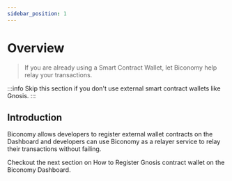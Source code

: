 ```yaml
---
sidebar_position: 1
---
```


# Overview

> If you are already using a Smart Contract Wallet, let Biconomy help relay your transactions.

:::info
Skip this section if you don't use external smart contract wallets like Gnosis.
:::

## Introduction

Biconomy allows developers to register external wallet contracts on the Dashboard and developers can use Biconomy as a relayer service to relay their transactions without failing.

Checkout the next section on How to Register Gnosis contract wallet on the Biconomy Dashboard.
